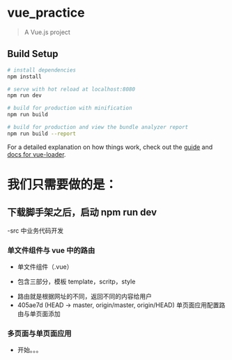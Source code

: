 # vue_practice

> A Vue.js project

## Build Setup

```bash
# install dependencies
npm install

# serve with hot reload at localhost:8080
npm run dev

# build for production with minification
npm run build

# build for production and view the bundle analyzer report
npm run build --report
```

For a detailed explanation on how things work, check out the [guide](http://vuejs-templates.github.io/webpack/) and [docs for vue-loader](http://vuejs.github.io/vue-loader).

# 我们只需要做的是：

## 下载脚手架之后，启动 npm run dev

-src 中业务代码开发

### 单文件组件与 vue 中的路由

- 单文件组件（.vue）

* 包含三部分，模板 template，scritp，style

- 路由就是根据网址的不同，返回不同的内容给用户
- 405ae7d (HEAD -> master, origin/master, origin/HEAD) 单页面应用配置路由与单页面添加

### 多页面与单页面应用

- 开始。。。

